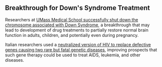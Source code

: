 

## Breakthrough for Down's Syndrome Treatment

Researchers at [UMass Medical School successfully shut down the chromosome associated with Down Syndrome](http://www.boston.com/news/science/blogs/science-in-mind/2013/07/17/laboratory-dish-researchers-shut-down-extra-chromosome-that-causes-down-syndrome/Q5P4QdOk5z67aVcPzd6dnI/blog.html "Researchers Turn Off Down’s Syndrome Genes"), a breakthrough that may lead to development of drug treatments to partially restore normal brain function in adults, children, and potentially even during pregnancy.

Italian researchers used a [neutralized version of HIV to replace defective genes causing two rare but fatal genetic diseases](http://www.latimes.com/news/science/la-sci-gene-therapy-20130712,0,737038.story), improving prospects that such gene therapy could be used to treat AIDS, leukemia, and other diseases.
